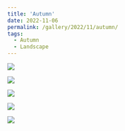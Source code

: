 ```yaml
---
title: 'Autumn'
date: 2022-11-06
permalink: /gallery/2022/11/autumn/
tags:
  - Autumn
  - Landscape
---
```


![]({{base_path}}/images/22-11-06/DSCF8207.jpg)

![]({{base_path}}/images/22-11-06/DSCF8351.jpg)

![]({{base_path}}/images/22-11-06/DSCF8393.jpg)

![]({{base_path}}/images/22-11-06/DSCF8427.jpg)

![]({{base_path}}/images/22-11-06/DSCF8447.jpg)